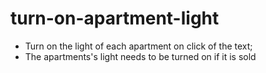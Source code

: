 # turn-on-apartment-light
- Turn on the light of each apartment on click of the text;
- The apartments's light needs to be turned on if it is sold 
